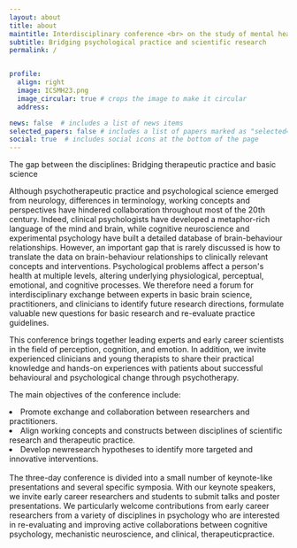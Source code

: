 ```yaml
---
layout: about
title: about
maintitle: Interdisciplinary conference <br> on the study of mental health
subtitle: Bridging psychological practice and scientific research
permalink: /


profile:
  align: right
  image: ICSMH23.png
  image_circular: true # crops the image to make it circular
  address:

news: false  # includes a list of news items
selected_papers: false # includes a list of papers marked as "selected={true}"
social: true  # includes social icons at the bottom of the page
---
```

<p class="font-weight-bold">The gap between the disciplines: Bridging therapeutic practice and basic science</p>

Although  psychotherapeutic  practice  and  psychological  science  emerged  from  neurology, differences  in  terminology,  working  concepts  and  perspectives  have  hindered  collaboration throughout  most  of  the  20th  century.  Indeed,  clinical  psychologists  have  developed  a metaphor-rich language of the mind and brain, while cognitive neuroscience and experimental psychology  have  built  a  detailed  database  of  brain-behaviour  relationships.  However,  an important  gap  that  is  rarely  discussed  is  how  to  translate  the  data  on brain-behaviour relationships to clinically relevant concepts and interventions. Psychological problems affect a person's health at multiple levels, altering underlying physiological, perceptual, emotional, and cognitive  processes.  We  therefore  need  a  forum  for  interdisciplinary  exchange  between experts  in  basic  brain  science,  practitioners,  and  clinicians  to  identify  future  research directions,  formulate  valuable  new  questions  for  basic  research  and  re-evaluate  practice guidelines.

This conference brings together leading experts and early career scientists in the field of perception, cognition, and emotion. In addition, we invite experienced clinicians and young therapists to share their practical knowledge and hands-on experiences with patients about successful behavioural and psychological change through psychotherapy.

<p class="font-weight-bold">The main objectives of the conference include:</p>
<li>Promote exchange and collaboration between researchers and practitioners.</li>
<li>Align working concepts and constructs between disciplines of scientific research and therapeutic practice.</li>
<li>Develop   newresearch   hypotheses   to   identify   more   targeted   and   innovative interventions.</li>
<br>
The  three-day  conference  is  divided  into  a  small  number  of  keynote-like  presentations  and several specific symposia. With our keynote speakers, we invite early career researchers and students to submit talks and poster presentations. We particularly welcome contributions from early career researchers from a variety of disciplines in psychology who are interested in re-evaluating  and  improving  active  collaborations  between  cognitive  psychology,  mechanistic neuroscience, and clinical, therapeuticpractice.
<br>
